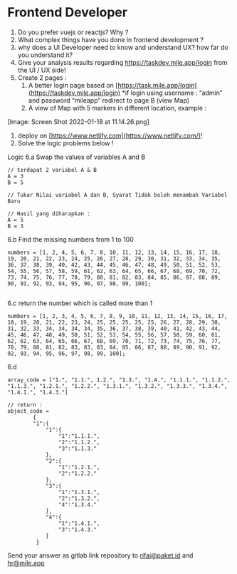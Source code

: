 # Frontend Developer

1. Do you prefer vuejs or reactjs? Why ?
2. What complex things have you done in frontend development ?
3. why does a UI Developer need to know and understand UX? how far do you understand it?
4. Give your analysis results regarding https://taskdev.mile.app/login from the UI / UX side!
5. Create 2 pages :
    1. A better login page based on [https://task.mile.app/login](https://taskdev.mile.app/login)
        *if login using username : “admin” and password “mileapp” redirect to page B (view Map)
    2. A view of Map with 5 markers in different location, example :


[Image: Screen Shot 2022-01-18 at 11.14.26.png]

1. deploy on [https://www.netlify.com](https://www.netlify.com/)!
2. Solve the logic problems below !



Logic
6.a Swap the values of variables A and B

```
// terdapat 2 variabel A & B
A = 3
B = 5

// Tukar Nilai variabel A dan B, Syarat Tidak boleh menambah Variabel Baru

// Hasil yang diharapkan :
A = 5
B = 3
```


6.b Find the missing numbers from 1 to 100

```
numbers = [1, 2, 4, 5, 6, 7, 8, 10, 11, 12, 13, 14, 15, 16, 17, 18, 19, 20, 21, 22, 23, 24, 25, 26, 27, 28, 29, 30, 31, 32, 33, 34, 35, 36, 37, 38, 39, 40, 42, 43, 44, 45, 46, 47, 48, 49, 50, 51, 52, 53, 54, 55, 56, 57, 58, 59, 61, 62, 63, 64, 65, 66, 67, 68, 69, 70, 72, 73, 74, 75, 76, 77, 78, 79, 80, 81, 82, 83, 84, 85, 86, 87, 88, 89, 90, 91, 92, 93, 94, 95, 96, 97, 98, 99, 100];
        
```


6.c return the number which is called more than 1

```
numbers = [1, 2, 3, 4, 5, 6, 7, 8, 9, 10, 11, 12, 13, 14, 15, 16, 17, 18, 19, 20, 21, 22, 23, 24, 25, 25, 25, 25, 25, 26, 27, 28, 29, 30, 31, 32, 33, 34, 34, 34, 34, 35, 36, 37, 38, 39, 40, 41, 42, 43, 44, 45, 46, 47, 48, 49, 50, 51, 52, 53, 54, 55, 56, 57, 58, 59, 60, 61, 62, 62, 63, 64, 65, 66, 67, 68, 69, 70, 71, 72, 73, 74, 75, 76, 77, 78, 79, 80, 81, 82, 83, 83, 83, 84, 85, 86, 87, 88, 89, 90, 91, 92, 92, 93, 94, 95, 96, 97, 98, 99, 100];
```


6.d 

```
array_code = ["1.", "1.1.", 1.2.", "1.3.", "1.4.", "1.1.1.", "1.1.2.", "1.1.3.", "1.2.1.", "1.2.2.", "1.3.1.", "1.3.2.", "1.3.3.", "1.3.4.", "1.4.1.", "1.4.3."]

// return :
object_code = 
        {
        "1":{
            "1":{
                "1":"1.1.1.", 
                "2":"1.1.2.", 
                "3":"1.1.3."
            }, 
            "2":{
                "1":"1.2.1.", 
                "2":"1.2.2."
            }, 
            "3":{
                "1":"1.3.1.", 
                "2":"1.3.2.", 
                "4":"1.3.4."
            }, 
            "4":{
                "1":"1.4.1.", 
                "3":"1.4.3."
            }
         }
```


Send your answer as gitlab link repository to [rifai@paket.id](mailto:rifai@paket.id) and hr@mile.app
